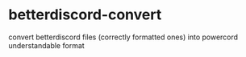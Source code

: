 # betterdiscord-convert
convert betterdiscord files (correctly formatted ones) into powercord understandable format
